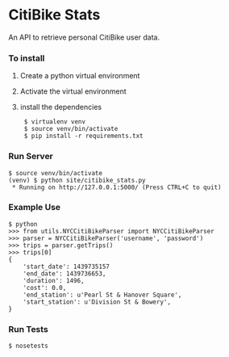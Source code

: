 # CitiBike Stats

An API to retrieve personal CitiBike user data.

### To install
1. Create a python virtual environment
2. Activate the virtual environment
3. install the dependencies

        $ virtualenv venv
        $ source venv/bin/activate
        $ pip install -r requirements.txt

### Run Server

    $ source venv/bin/activate
    (venv) $ python site/citibike_stats.py
     * Running on http://127.0.0.1:5000/ (Press CTRL+C to quit)

### Example Use

    $ python
    >>> from utils.NYCCitiBikeParser import NYCCitiBikeParser
    >>> parser = NYCCitiBikeParser('username', 'password')
    >>> trips = parser.getTrips()
    >>> trips[0]
    {
        'start_date': 1439735157
        'end_date': 1439736653,
        'duration': 1496,
        'cost': 0.0,
        'end_station': u'Pearl St & Hanover Square',
        'start_station': u'Division St & Bowery',
    }

### Run Tests

    $ nosetests


